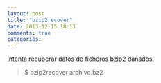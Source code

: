 ```yaml
---
layout: post
title: "bzip2recover"
date: 2013-12-15 18:13
comments: true
categories: 
---
```

Intenta recuperar datos de ficheros bzip2 dañados.

>$ bzip2recover archivo.bz2

